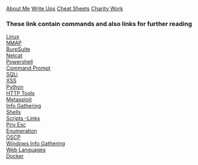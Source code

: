 [About Me](aboutme.md)
[Write Ups](writeups.md)
[Cheat Sheets](cheatsheets.md)
[Charity Work](charity.md)

### These link contain commands and also links for further reading       

[Linux](linux.md)  
[NMAP](nmap.md)  
[BurpSuite]()  
[Netcat]()  
[Powershell]()  
[Command Prompt](cmd.md)  
[SQLi]()  
[XSS]()  
[Python](python.md)  
[HTTP Tools]()  
[Metasploit](metasploit.md)  
[Info Gathering]()  
[Shells](shells.md)  
[Scripts -Links]()  
[Priv Esc]()  
[Enumeration]()  
[OSCP]()  
[Windows Info Gathering]()  
[Web Languages](weblang.md)  
[Docker]()





